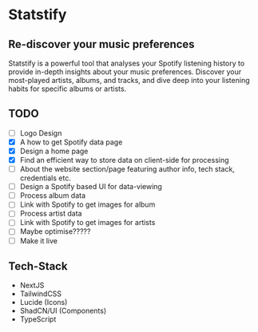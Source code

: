 # Statstify
## Re-discover your music preferences
Statstify is a powerful tool that analyses your Spotify listening history to provide in-depth insights about your music preferences. Discover your most-played artists, albums, and tracks, and dive deep into your listening habits for specific albums or artists.

## TODO
- [ ] Logo Design
- [x] A how to get Spotify data page
- [x] Design a home page
- [x] Find an efficient way to store data on client-side for processing
- [ ] About the website section/page featuring author info, tech stack, credentials etc.
- [ ] Design a Spotify based UI for data-viewing
- [ ] Process album data
- [ ] Link with Spotify to get images for album
- [ ] Process artist data
- [ ] Link with Spotify to get images for artists
- [ ] Maybe optimise?????
- [ ] Make it live

## Tech-Stack
- NextJS
- TailwindCSS
- Lucide (Icons)
- ShadCN/UI (Components)
- TypeScript

